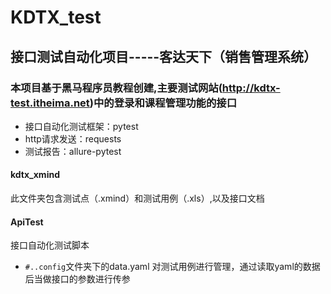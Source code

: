 # KDTX_test
## 接口测试自动化项目-----客达天下（销售管理系统）
### 本项目基于黑马程序员教程创建,主要测试网站(http://kdtx-test.itheima.net)中的登录和课程管理功能的接口
* 接口自动化测试框架：pytest
* http请求发送：requests
* 测试报告：allure-pytest
#### kdtx_xmind
此文件夹包含测试点（.xmind）和测试用例（.xls）,以及接口文档
#### ApiTest
接口自动化测试脚本
* `#..config`文件夹下的data.yaml 对测试用例进行管理，通过读取yaml的数据后当做接口的参数进行传参
